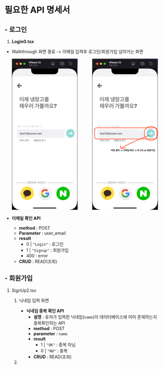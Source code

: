 # 필요한 API 명세서

## - 로그인
1. **Login0.tsx**
- Walkthrough 화면 종료 -> 
    이메일 입력후 로그인/회원가입 넘어가는 화면

  <img src='./md_asset/Login0.png' width='45%'>
  <img src='./md_asset/Login0_edit.png' width='45%' align='right'>


- **이메일 확인 API**
  - **method** : POST
  - **Parameter** : user_email
  - **result** 
    - 0 | `"Login"` : 로그인
    - 1 | `"Signup"` : 회원가입 
    - 400 : error
  - **CRUD** : READ(조회)

## - 회원가입
1. SignUp2.tsx
   1. 닉네임 입력 화면
       - **닉네임 중복 확인 API**
         - **설명** : 유저가 입력한 닉네임(`name`)이 데이터베이스에 이미 존재하는지 중복확인하는 API
         - **method** : POST
         - **parameter** : `name`
         - **result**
           - 1 | `"OK"` : 중복 아님
           - 0 | `"NO"` : 중복
         - **CRUD** : READ(조회)

   2. 

